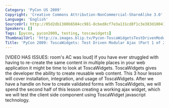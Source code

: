 ```yaml
---
Category: 'PyCon US 2009'
Copyright: 'Creative Commons Attribution-NonCommercial-ShareAlike 3.0'
Language: 'English'
SourceUrl: http://05d2db1380b6504cc981-8cbed8cf7e3a131cd8f1c3e383d10041.r93.cf2.rackcdn.com/pycon-us-2009/211_pycon-2009-toscawidgets-test-driven-modular-ajax-part-1-of-2.mp4
Speakers: []
Tags: [pycon, pycon2009, testing, toscawidgets]
ThumbnailUrl: 'http://a.images.blip.tv/Pycon-ToscaWidgetsTestDrivenModularAjaxPart001985-9.jpg'
Title: 'PyCon 2009: ToscaWidgets: Test Driven Modular Ajax (Part 1 of 2)'
---
```

  
[VIDEO HAS ISSUES: room's AC was loud] If you have ever struggled with having
to re-create the same content in multiple places in your web application it
might be time to look at ToscaWidgets. ToscaWidgets gives the developer the
ability to create reusable web content. This 3 hour lesson will cover
installation, integration, and usage of ToscaWidgets. After we have a handle
on how to create validated forms with ToscaWidgets, we will spend the second
half of this lesson creating a working ajax widget, which we will test the
client side component using ToscaWidget javascript technology.

